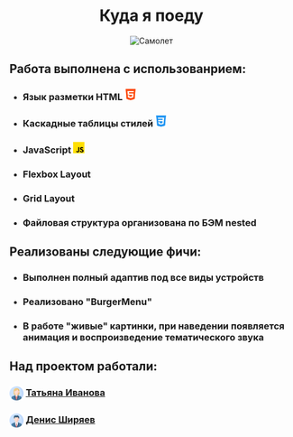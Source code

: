 <h1 align="center">Куда я поеду</h1>
<div align="center">
  <img src="./images/intro-gif.gif" alt="Самолет" width="300" height="300">
</div>
<h2>Работа выполнена с использованрием:</h2>
<ul>
  <li><h3>Язык разметки HTML <img src="./images/readme-html.png" height="20"></h3></li>
  <li><h3>Каскадные таблицы стилей <img src="./images/readme-css.png" height="20"></h3></li>
  <li><h3>JavaScript <img src="./images/readme-js.png" height="20"></h3></li>
  <li><h3>Flexbox Layout</h3></li>
  <li><h3>Grid Layout</h3></li>
  <li><h3>Файловая структура организована по БЭМ nested</h3></li>
</ul>
<h2>Реализованы следующие фичи:</h2>
<ul>
  <li><h3>Выполнен полный адаптив под все виды устройств</h3></li>
  <li><h3>Реализовано "BurgerMenu"</h3></li>
  <li><h3>В работе "живые" картинки, при наведении появляется анимация и воспроизведение тематического звука</h3></li>
</ul>
<h2>Над проектом работали:</h2>
<h3><img src="./images/readme-girl-author.png" height="25" align="center"> <a href="https://github.com/Tatty13" target="_blank">Татьяна Иванова</a></h3>
<h3><img src="./images/readme-man-author.png" height="25" align="center"> <a href="https://github.com/ArokMeister" target="_blank">Денис Ширяев</a></h3>